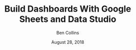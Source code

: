 ---
date: August 28, 2018
title: Build Dashboards With Google Sheets and Data Studio
author: Ben Collins
link: https://courses.benlcollins.com/p/dashboards
description: Everything you need to know about building beautiful business and marketing dashboards to help you make key decisions in real-time. If you'd like to receive a location-based discount for this course, please email Ben. 
image: "build-dashboards-google-sheets-data-studio.png"
tags:
- courses
- data-science
- excel
- google-sheets
- data-studio

# ================================
# ARTICLE TAGS AVAILABLE
# ================================
# - animation
# - code
# - contribution
# - design-tokens
# - figma
# - leadership
# - patterns
# - process
# - sketch
# ================================
---